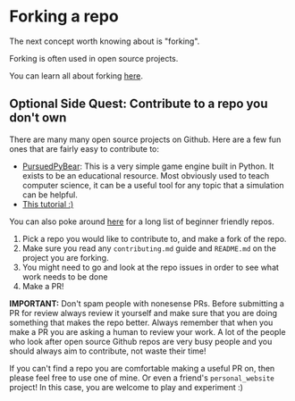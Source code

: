 # Forking a repo 

The next concept worth knowing about is "forking".

Forking is often used in open source projects.  

You can learn all about forking [here](https://docs.github.com/en/pull-requests/collaborating-with-pull-requests/working-with-forks).

## Optional Side Quest: Contribute to a repo you don't own 

There are many many open source projects on Github. Here are a few fun ones that are fairly easy to contribute to:

- [PursuedPyBear](https://github.com/ppb/pursuedpybear): This is a very simple game engine built in Python. It exists to be an educational resource. Most obviously used to teach computer science, it can be a useful tool for any topic that a simulation can be helpful.
- [This tutorial :) ](https://github.com/preludetech/tutorial-getting-git)

You can also poke around [here](https://github.com/MunGell/awesome-for-beginners?tab=readme-ov-file#python) for a long list of beginner friendly repos.

1. Pick a repo you would like to contribute to, and make a fork of the repo.
2. Make sure you read any `contributing.md` guide and `README.md` on the project you are forking. 
3. You might need to go and look at the repo issues in order to see what work needs to be done
4. Make a PR!

**IMPORTANT:** Don't spam people with nonesense PRs. Before submitting a PR for review always review it yourself and make sure that you are doing something that makes the repo better.  Always remember that when you make a PR you are asking a human to review your work. A lot of the people who look after open source Github repos are very busy people and you should always aim to contribute, not waste their time! 

If you can't find a repo you are comfortable making a useful PR on, then please feel free to use one of mine. Or even a friend's `personal_website` project! In this case, you are welcome to play and experiment :) 